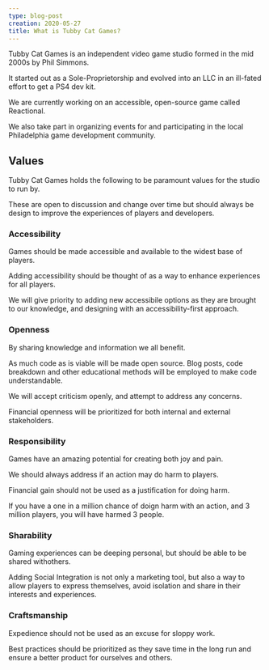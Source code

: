 ```yaml
---
type: blog-post
creation: 2020-05-27
title: What is Tubby Cat Games?
---
```


Tubby Cat Games is an independent video game studio formed in the mid 2000s
by Phil Simmons.

It started out as a Sole-Proprietorship and evolved into an LLC in an ill-fated
effort to get a PS4 dev kit.

We are currently working on an accessible, open-source game called Reactional.

We also take part in organizing events for and participating in the local Philadelphia
game development community.

## Values

Tubby Cat Games holds the following to be paramount values for the studio to
run by.

These are open to discussion and change over time but should always be design to
improve the experiences of players and developers.

### Accessibility

Games should be made accessible and available to the widest base of players.

Adding accessibility should be thought of as a way to enhance experiences for
all players.

We will give priority to adding new accessibile options as they are brought
to our knowledge, and designing with an accessibility-first approach.

### Openness

By sharing knowledge and information we all benefit.

As much code as is viable will be made open source. Blog posts, code breakdown
and other educational methods will be employed to make code
understandable.

We will accept criticism openly, and attempt to address any concerns.

Financial openness will be prioritized for both internal and external
stakeholders.

### Responsibility

Games have an amazing potential for creating both joy and pain.

We should always address if an action may do harm to players.

Financial gain should not be used as a justification for doing harm.

If you have a one in a million chance of doign harm with an action, and
3 million players, you will have harmed 3 people.

### Sharability

Gaming experiences can be deeping personal, but should be able to be shared
withothers.

Adding Social Integration is not only a marketing tool, but also a way to allow
players to express themselves, avoid isolation and share in their interests
and experiences.

### Craftsmanship

Expedience should not be used as an excuse for sloppy work.

Best practices should be prioritized as they save time in the long run and
ensure a better product for ourselves and others.
